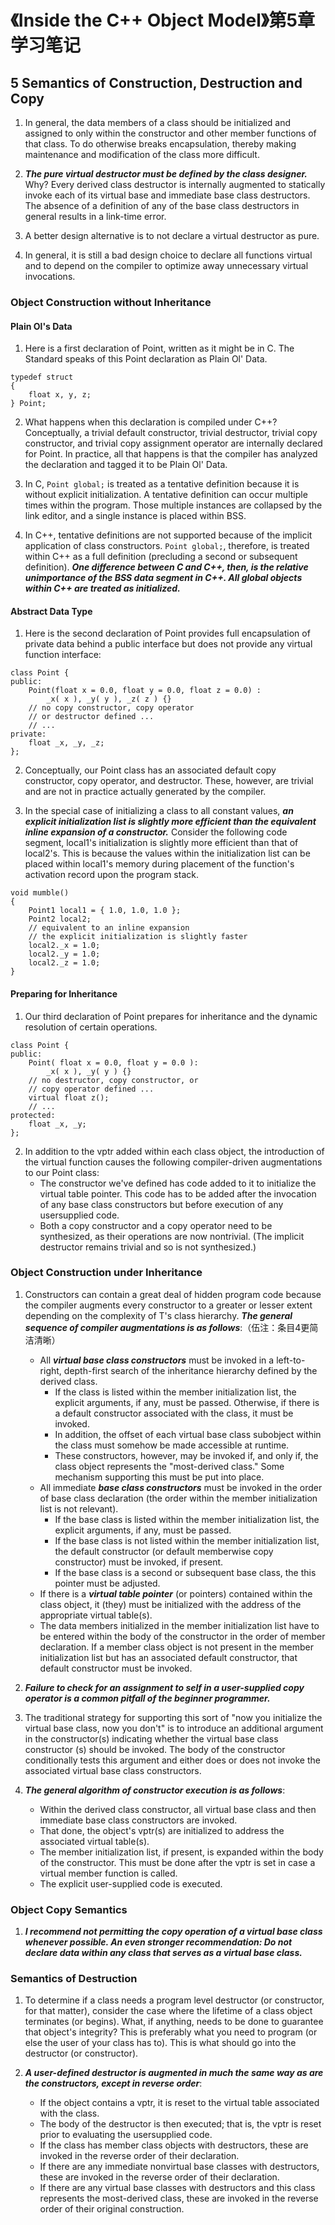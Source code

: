 # 《Inside the C++ Object Model》第5章学习笔记

## 5 Semantics of Construction, Destruction and Copy

1. In general, the data members of a class should be initialized and assigned to only within the constructor and other member functions of that class. To do otherwise breaks encapsulation, thereby making maintenance and modification of the class more difficult.

2. ***The pure virtual destructor must be defined by the class designer.*** Why? Every derived class destructor is internally augmented to statically invoke each of its virtual base and immediate base class destructors. The absence of a definition of any of the base class destructors in general results in a link-time error.

3. A better design alternative is to not declare a virtual destructor as pure.

4. In general, it is still a bad design choice to declare all functions virtual and to depend on the compiler to optimize away unnecessary virtual invocations.

### Object Construction without Inheritance

#### Plain Ol's Data

1. Here is a first declaration of Point, written as it might be in C. The Standard speaks of this Point declaration as Plain Ol' Data.
```
typedef struct
{
    float x, y, z;
} Point;
```

2. What happens when this declaration is compiled under C++? Conceptually, a trivial default constructor, trivial destructor, trivial copy constructor, and trivial copy assignment operator are internally declared for Point. In practice, all that happens is that the compiler has analyzed the declaration and tagged it to be Plain Ol' Data.

3. In C, `Point global;` is treated as a tentative definition because it is without explicit initialization. A tentative definition can occur multiple times within the program. Those multiple instances are collapsed by the link editor, and a single instance is placed within BSS.

4. In C++, tentative definitions are not supported because of the implicit application of class constructors. `Point global;`, therefore, is treated within C++ as a full definition (precluding a second or subsequent definition). ***One difference between C and C++, then, is the relative unimportance of the BSS data segment in C++. All global objects within C++ are treated as initialized.***

#### Abstract Data Type

1. Here is the second declaration of Point provides full encapsulation of private data behind a public interface but does not provide any virtual function interface:
```
class Point {
public:
    Point(float x = 0.0, float y = 0.0, float z = 0.0) :
        _x( x ), _y( y ), _z( z ) {}
    // no copy constructor, copy operator
    // or destructor defined ...
    // ...
private:
    float _x, _y, _z;
};
```

2. Conceptually, our Point class has an associated default copy constructor, copy operator, and destructor. These, however, are trivial and are not in practice actually generated by the compiler.

3. In the special case of initializing a class to all constant values, ***an explicit initialization list is slightly more efficient than the equivalent inline expansion of a constructor.*** Consider the following code segment, local1's initialization is slightly more efficient than that of local2's. This is because the values within the initialization list can be placed within local1's memory during placement of the function's activation record upon the program stack.
```
void mumble()
{
    Point1 local1 = { 1.0, 1.0, 1.0 };
    Point2 local2;
    // equivalent to an inline expansion
    // the explicit initialization is slightly faster
    local2._x = 1.0;
    local2._y = 1.0;
    local2._z = 1.0;
}
```

#### Preparing for Inheritance

1. Our third declaration of Point prepares for inheritance and the dynamic resolution of certain operations.
```
class Point {
public:
    Point( float x = 0.0, float y = 0.0 ):
        _x( x ), _y( y ) {}
    // no destructor, copy constructor, or
    // copy operator defined ...
    virtual float z();
    // ...
protected:
    float _x, _y;
};
```

2. In addition to the vptr added within each class object, the introduction of the virtual function causes the following compiler-driven augmentations to our Point class:
    - The constructor we've defined has code added to it to initialize the virtual table pointer. This code has to be added after the invocation of any base class constructors but before execution of any usersupplied code.
    - Both a copy constructor and a copy operator need to be synthesized, as their operations are now nontrivial. (The implicit destructor remains trivial and so is not synthesized.) 

### Object Construction under Inheritance

1. Constructors can contain a great deal of hidden program code because the compiler augments every constructor to a greater or lesser extent depending on the complexity of T's class hierarchy. ***The general sequence of compiler augmentations is as follows***:（伍注：条目4更简洁清晰）
    - All ***virtual base class constructors*** must be invoked in a left-to-right, depth-first search of the inheritance hierarchy defined by the derived class.
        - If the class is listed within the member initialization list, the explicit arguments, if any, must be passed. Otherwise, if there is a default constructor associated with the class, it must be invoked.
        - In addition, the offset of each virtual base class subobject within the class must somehow be made accessible at runtime.
        - These constructors, however, may be invoked if, and only if, the class object represents the "most-derived class." Some mechanism supporting this must be put into place. 
    - All immediate ***base class constructors*** must be invoked in the order of base class declaration (the order within the member initialization list is not relevant).
        - If the base class is listed within the member initialization list, the explicit arguments, if any, must be passed.
        - If the base class is not listed within the member initialization list, the default constructor (or default memberwise copy constructor) must be invoked, if present.
        - If the base class is a second or subsequent base class, the this pointer must be adjusted.
    - If there is a ***virtual table pointer*** (or pointers) contained within the class object, it (they) must be initialized with the address of the appropriate virtual table(s).
    - The data members initialized in the member initialization list have to be entered within the body of the constructor in the order of member declaration. If a member class object is not present in the member initialization list but has an associated default constructor, that default constructor must be invoked.

2. ***Failure to check for an assignment to self in a user-supplied copy operator is a common pitfall of the beginner programmer.***

3. The traditional strategy for supporting this sort of "now you initialize the virtual base class, now you don't" is to introduce an additional argument in the constructor(s) indicating whether the virtual base class constructor (s) should be invoked. The body of the constructor conditionally tests this argument and either does or does not invoke the associated virtual base class constructors.

4. ***The general algorithm of constructor execution is as follows***:
    - Within the derived class constructor, all virtual base class and then immediate base class constructors are invoked.
    - That done, the object's vptr(s) are initialized to address the associated virtual table(s).
    - The member initialization list, if present, is expanded within the body of the constructor. This must be done after the vptr is set in case a virtual member function is called.
    - The explicit user-supplied code is executed.

### Object Copy Semantics

1. ***I recommend not permitting the copy operation of a virtual base class whenever possible. An even stronger recommendation: Do not declare data within any class that serves as a virtual base class.***

### Semantics of Destruction

1. To determine if a class needs a program level destructor (or constructor, for that matter), consider the case where the lifetime of a class object terminates (or begins). What, if anything, needs to be done to guarantee that object's integrity? This is preferably what you need to program (or else the user of your class has to). This is what should go into the destructor (or constructor).

2. ***A user-defined destructor is augmented in much the same way as are the constructors, except in reverse order***:
    - If the object contains a vptr, it is reset to the virtual table associated with the class.
    - The body of the destructor is then executed; that is, the vptr is reset prior to evaluating the usersupplied code.
    - If the class has member class objects with destructors, these are invoked in the reverse order of their declaration.
    - If there are any immediate nonvirtual base classes with destructors, these are invoked in the reverse order of their declaration.
    - If there are any virtual base classes with destructors and this class represents the most-derived class, these are invoked in the reverse order of their original construction.
